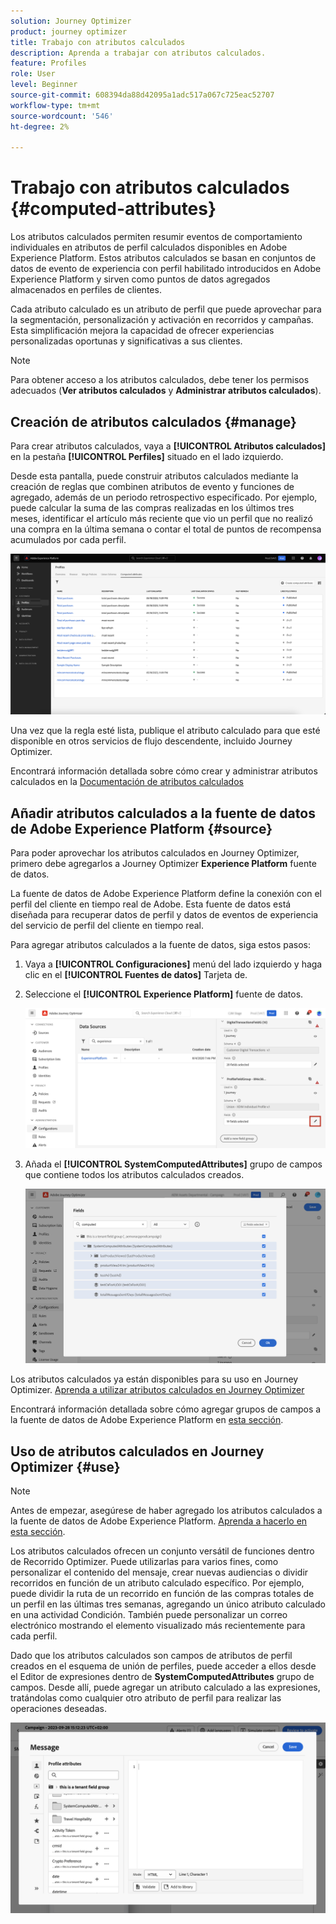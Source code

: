 ```yaml
---
solution: Journey Optimizer
product: journey optimizer
title: Trabajo con atributos calculados
description: Aprenda a trabajar con atributos calculados.
feature: Profiles
role: User
level: Beginner
source-git-commit: 608394da88d42095a1adc517a067c725eac52707
workflow-type: tm+mt
source-wordcount: '546'
ht-degree: 2%

---
```



# Trabajo con atributos calculados {#computed-attributes}

Los atributos calculados permiten resumir eventos de comportamiento individuales en atributos de perfil calculados disponibles en Adobe Experience Platform. Estos atributos calculados se basan en conjuntos de datos de evento de experiencia con perfil habilitado introducidos en Adobe Experience Platform y sirven como puntos de datos agregados almacenados en perfiles de clientes.

Cada atributo calculado es un atributo de perfil que puede aprovechar para la segmentación, personalización y activación en recorridos y campañas. Esta simplificación mejora la capacidad de ofrecer experiencias personalizadas oportunas y significativas a sus clientes.

>[!NOTE]
>
>Para obtener acceso a los atributos calculados, debe tener los permisos adecuados (**Ver atributos calculados** y **Administrar atributos calculados**).

## Creación de atributos calculados {#manage}

Para crear atributos calculados, vaya a **[!UICONTROL Atributos calculados]** en la pestaña **[!UICONTROL Perfiles]** situado en el lado izquierdo.

Desde esta pantalla, puede construir atributos calculados mediante la creación de reglas que combinen atributos de evento y funciones de agregado, además de un periodo retrospectivo especificado. Por ejemplo, puede calcular la suma de las compras realizadas en los últimos tres meses, identificar el artículo más reciente que vio un perfil que no realizó una compra en la última semana o contar el total de puntos de recompensa acumulados por cada perfil.

![](assets/computed-attributes.png)

Una vez que la regla esté lista, publique el atributo calculado para que esté disponible en otros servicios de flujo descendente, incluido Journey Optimizer.

Encontrará información detallada sobre cómo crear y administrar atributos calculados en la [Documentación de atributos calculados](https://experienceleague.adobe.com/docs/experience-platform/profile/computed-attributes/overview.html)

## Añadir atributos calculados a la fuente de datos de Adobe Experience Platform {#source}

Para poder aprovechar los atributos calculados en Journey Optimizer, primero debe agregarlos a Journey Optimizer **Experience Platform** fuente de datos.

La fuente de datos de Adobe Experience Platform define la conexión con el perfil del cliente en tiempo real de Adobe. Esta fuente de datos está diseñada para recuperar datos de perfil y datos de eventos de experiencia del servicio de perfil del cliente en tiempo real.

Para agregar atributos calculados a la fuente de datos, siga estos pasos:

1. Vaya a **[!UICONTROL Configuraciones]** menú del lado izquierdo y haga clic en el **[!UICONTROL Fuentes de datos]** Tarjeta de.

1. Seleccione el **[!UICONTROL Experience Platform]** fuente de datos.

   ![](assets/computed-attributes-add.png)

1. Añada el **[!UICONTROL SystemComputedAttributes]** grupo de campos que contiene todos los atributos calculados creados.

   ![](assets/computed-attributes-fieldgroup.png)

Los atributos calculados ya están disponibles para su uso en Journey Optimizer. [Aprenda a utilizar atributos calculados en Journey Optimizer](#use)

Encontrará información detallada sobre cómo agregar grupos de campos a la fuente de datos de Adobe Experience Platform en [esta sección](../datasource/adobe-experience-platform-data-source.md).

## Uso de atributos calculados en Journey Optimizer {#use}

>[!NOTE]
>
>Antes de empezar, asegúrese de haber agregado los atributos calculados a la fuente de datos de Adobe Experience Platform. [Aprenda a hacerlo en esta sección](#source).

Los atributos calculados ofrecen un conjunto versátil de funciones dentro de Recorrido Optimizer. Puede utilizarlas para varios fines, como personalizar el contenido del mensaje, crear nuevas audiencias o dividir recorridos en función de un atributo calculado específico. Por ejemplo, puede dividir la ruta de un recorrido en función de las compras totales de un perfil en las últimas tres semanas, agregando un único atributo calculado en una actividad Condición. También puede personalizar un correo electrónico mostrando el elemento visualizado más recientemente para cada perfil.

Dado que los atributos calculados son campos de atributos de perfil creados en el esquema de unión de perfiles, puede acceder a ellos desde el Editor de expresiones dentro de **SystemComputedAttributes** grupo de campos. Desde allí, puede agregar un atributo calculado a las expresiones, tratándolas como cualquier otro atributo de perfil para realizar las operaciones deseadas.

![](assets/computed-attributes-ajo.png)
